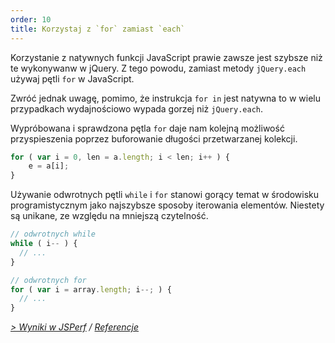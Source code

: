 ```yaml
---
order: 10
title: Korzystaj z `for` zamiast `each`
---
```


Korzystanie z natywnych funkcji JavaScript prawie zawsze jest szybsze niż te wykonywanw w jQuery. Z tego powodu, zamiast metody `jQuery.each` używaj pętli `for` w JavaScript.

Zwróć jednak uwagę, pomimo, że instrukcja `for in` jest natywna to w wielu przypadkach wydajnościowo wypada gorzej niż `jQuery.each`.

Wypróbowana i sprawdzona pętla `for` daje nam kolejną możliwość przyspieszenia poprzez buforowanie długości przetwarzanej kolekcji.

```js
for ( var i = 0, len = a.length; i < len; i++ ) {
	e = a[i];
}
```

Używanie odwrotnych pętli `while` i `for` stanowi gorący temat w środowisku programistycznym jako najszybsze sposoby iterowania elementów. Niestety są unikane, ze względu na mniejszą czytelność.

```js
// odwrotnych while
while ( i-- ) {
  // ...
}

// odwrotnych for
for ( var i = array.length; i--; ) {
  // ...
}
```

*[> Wyniki w JSPerf](http://jsperf.com/browser-diet-jquery-each-vs-for-loop) / [Referencje](https://github.com/zenorocha/browser-diet/wiki/References#use-for-instead-of-each)*
